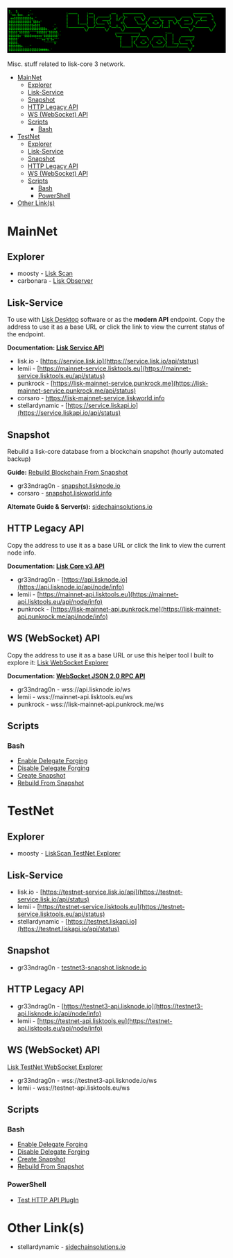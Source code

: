![##Images_README_Header##](./PNG/Header.png)

Misc. stuff related to lisk-core 3 network.

- [MainNet](#mainnet)
  - [Explorer](#explorer)
  - [Lisk-Service](#lisk-service)
  - [Snapshot](#snapshot)
  - [HTTP Legacy API](#http-legacy-api)
  - [WS (WebSocket) API](#ws-websocket-api)
  - [Scripts](#scripts)
    - [Bash](#bash)
- [TestNet](#testnet)
  - [Explorer](#explorer-1)
  - [Lisk-Service](#lisk-service-1)
  - [Snapshot](#snapshot-1)
  - [HTTP Legacy API](#http-legacy-api-1)
  - [WS (WebSocket) API](#ws-websocket-api-1)
  - [Scripts](#scripts-1)
    - [Bash](#bash-1)
    - [PowerShell](#powershell)
- [Other Link(s)](#other-links)

# MainNet

## Explorer

* moosty - [Lisk Scan](https://liskscan.com/)
* carbonara - [Lisk Observer](https://lisk.observer/)

## Lisk-Service

To use with [Lisk Desktop](https://github.com/LiskHQ/lisk-desktop/releases) software or as the **modern API** endpoint. Copy the address to use it as a base URL or click the link to view the current status of the endpoint.

**Documentation: [Lisk Service API](https://lisk.com/documentation/lisk-service/references/api.html)**

* lisk.io - [https://service.lisk.io](https://service.lisk.io/api/status)
* lemii - [https://mainnet-service.lisktools.eu](https://mainnet-service.lisktools.eu/api/status)
* punkrock - [https://lisk-mainnet-service.punkrock.me](https://lisk-mainnet-service.punkrock.me/api/status)
* corsaro - [https://lisk-mainnet-service.liskworld.info ](https://lisk-mainnet-service.liskworld.info/api/status)
* stellardynamic - [https://service.liskapi.io](https://service.liskapi.io/api/status)

## Snapshot

Rebuild a lisk-core database from a blockchain snapshot (hourly automated backup)

**Guide:** [Rebuild Blockchain From Snapshot](https://github.com/Gr33nDrag0n69/LiskCore3Tools/blob/main/MD/RebuildBlockchainFromSnapshot.md)

* gr33ndrag0n - [snapshot.lisknode.io](https://snapshot.lisknode.io/)
* corsaro - [snapshot.liskworld.info](https://snapshot.liskworld.info/)

**Alternate Guide & Server(s):** [sidechainsolutions.io](https://sidechainsolutions.io/snapshots)

## HTTP Legacy API

Copy the address to use it as a base URL or click the link to view the current node info.

**Documentation: [Lisk Core v3 API](https://lisk.io/documentation/lisk-core/v3/reference/api.html)**

* gr33ndrag0n - [https://api.lisknode.io](https://api.lisknode.io/api/node/info)
* lemii - [https://mainnet-api.lisktools.eu](https://mainnet-api.lisktools.eu/api/node/info)
* punkrock - [https://lisk-mainnet-api.punkrock.me](https://lisk-mainnet-api.punkrock.me/api/node/info)

## WS (WebSocket) API

Copy the address to use it as a base URL or use this helper tool I built to explore it: [Lisk WebSocket Explorer](https://wsexplorer.lisknode.io/)

**Documentation: [WebSocket JSON 2.0 RPC API](https://lisk.com/documentation/lisk-service/references/rpc-api.html)**

* gr33ndrag0n - wss://api.lisknode.io/ws
* lemii - wss://mainnet-api.lisktools.eu/ws
* punkrock - wss://lisk-mainnet-api.punkrock.me/ws

## Scripts

### Bash

* [Enable Delegate Forging](https://raw.githubusercontent.com/Gr33nDrag0n69/LiskCore3Tools/main/SH/lisk-forging-enable.sh)
* [Disable Delegate Forging](https://raw.githubusercontent.com/Gr33nDrag0n69/LiskCore3Tools/main/SH/lisk-forging-disable.sh)
* [Create Snapshot](https://raw.githubusercontent.com/Gr33nDrag0n69/LiskCore3Tools/main/SH/lisk-create-snapshot.sh)
* [Rebuild From Snapshot](https://raw.githubusercontent.com/Gr33nDrag0n69/LiskCore3Tools/main/SH/lisk-rebuild.main.sh)

# TestNet

## Explorer

* moosty - [LiskScan TestNet Explorer](https://testnet.liskscan.com/)

## Lisk-Service

* lisk.io - [https://testnet-service.lisk.io/api](https://testnet-service.lisk.io/api/status)
* lemii - [https://testnet-service.lisktools.eu](https://testnet-service.lisktools.eu/api/status)
* stellardynamic - [https://testnet.liskapi.io](https://testnet.liskapi.io/api/status)

## Snapshot

* gr33ndrag0n - [testnet3-snapshot.lisknode.io](https://testnet3-snapshot.lisknode.io/)

## HTTP Legacy API

* gr33ndrag0n - [https://testnet3-api.lisknode.io](https://testnet3-api.lisknode.io/api/node/info)
* lemii - [https://testnet-api.lisktools.eu](https://testnet-api.lisktools.eu/api/node/info)

## WS (WebSocket) API

[Lisk TestNet WebSocket Explorer](https://testnet3-wsexplorer.lisknode.io/)

* gr33ndrag0n - wss://testnet3-api.lisknode.io/ws
* lemii - wss://testnet-api.lisktools.eu/ws

## Scripts

### Bash

* [Enable Delegate Forging](https://raw.githubusercontent.com/Gr33nDrag0n69/LiskCore3Tools/main/SH/lisk-forging-enable.sh)
* [Disable Delegate Forging](https://raw.githubusercontent.com/Gr33nDrag0n69/LiskCore3Tools/main/SH/lisk-forging-disable.sh)
* [Create Snapshot](https://raw.githubusercontent.com/Gr33nDrag0n69/LiskCore3Tools/main/SH/lisk-create-snapshot.sh)
* [Rebuild From Snapshot](https://raw.githubusercontent.com/Gr33nDrag0n69/LiskCore3Tools/main/SH/lisk-rebuild.test.sh)

### PowerShell

* [Test HTTP API PlugIn](https://github.com/Gr33nDrag0n69/LiskCore3Tools/blob/main/PS1/Test-LiskCoreAPI.ps1)

# Other Link(s)

* stellardynamic - [sidechainsolutions.io](https://sidechainsolutions.io/)
